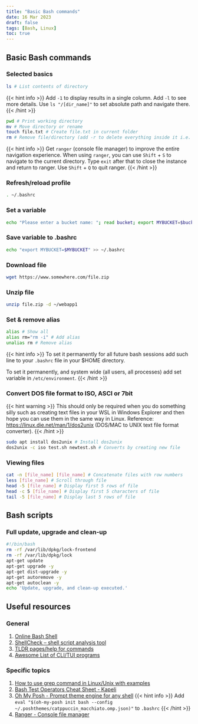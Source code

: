 ```yaml
---
title: "Basic Bash commands"
date: 16 Mar 2023
draft: false
tags: [Bash, Linux]
toc: true
---
```

## Basic Bash commands

### Selected basics
```bash
ls # List contents of directory
```

{{< hint info >}}
Add `-1` to display results in a single column. Add `-l` to see more details. Use `ls "/[dir_name]"` to set absolute path and navigate there. 
{{< /hint >}}


```bash
pwd # Print working directory 
mv # Move directory or rename 
touch file.txt # Create file.txt in current folder
rm # Remove file/directory (add -r to delete everything inside it i.e. recursively)
```

{{< hint info >}}
Get `ranger` (console file manager) to improve the entire navigation experience. When using `ranger`, you can use `Shift` + `S` to navigate to the current directory. Type `exit` after that to close the instance and return to ranger. Use `Shift` + `Q` to quit ranger.
{{< /hint >}}

### Refresh/reload profile
```bash
. ~/.bashrc
```

### Set a variable
```bash
echo "Please enter a bucket name: "; read bucket; export MYBUCKET=$bucket
```

### Save variable to .bashrc
```bash
echo "export MYBUCKET=$MYBUCKET" >> ~/.bashrc
```

### Download file
```bash
wget https://www.somewhere.com/file.zip
```

### Unzip file
```bash
unzip file.zip -d ~/webapp1
```

### Set & remove alias
```bash
alias # Show all
alias rm="rm -i" # Add alias
unalias rm # Remove alias
```
{{< hint info >}}
To set it permanently for all future bash sessions add such line to your `.bashrc` file in your $HOME directory.

To set it permanently, and system wide (all users, all processes) add set variable in `/etc/environment`.
{{< /hint >}}


### Convert DOS file format to ISO, ASCI or 7bit

{{< hint warning >}}
This should only be required when you do something silly such as creating text files in your WSL in Windows Explorer and then hope you can use them in the same way in Linux. Reference: https://linux.die.net/man/1/dos2unix (DOS/MAC to UNIX text file format converter).
{{< /hint >}}

```bash
sudo apt install dos2unix # Install dos2unix
dos2unix -c iso test.sh newtest.sh # Converts by creating new file
```

### Viewing files
```bash
cat -n [file_name] [file_name] # Concatenate files with row numbers
less [file_name] # Scroll through file
head -5 [file_name] # Display first 5 rows of file
head -c 5 [file_name] # Display first 5 characters of file
tail -5 [file_name] # Display last 5 rows of file
```

## Bash scripts

### Full update, upgrade and clean-up

```bash
#!/bin/bash
rm -rf /var/lib/dpkg/lock-frontend
rm -rf /var/lib/dpkg/lock
apt-get update
apt-get upgrade -y
apt-get dist-upgrade -y
apt-get autoremove -y
apt-get autoclean -y
echo 'Update, upgrade, and clean-up executed.'
```

## Useful resources

### General

1. [Online Bash Shell](https://www.onlinegdb.com/online_bash_shell)
2. [ShellCheck – shell script analysis tool](https://www.shellcheck.net/)
3. [TLDR pages/help for commands](https://tldr.sh/)
4. [Awesome List of CLI/TUI programs](https://github.com/toolleeo/cli-apps)


### Specific topics

1. [How to use grep command in Linux/Unix with examples](https://www.cyberciti.biz/faq/howto-use-grep-command-in-linux-unix/)
2. [Bash Test Operators Cheat Sheet - Kapeli](https://kapeli.com/cheat_sheets/Bash_Test_Operators.docset/Contents/Resources/Documents/index)
3. [Oh My Posh - Prompt theme engine for any shell](https://ohmyposh.dev/docs/)
    {{< hint info >}}
Add `eval "$(oh-my-posh init bash --config ~/.poshthemes/catppuccin_macchiato.omp.json)"` to `.bashrc`
    {{< /hint >}}
4. [Ranger - Console file manager](https://github.com/ranger/ranger)
